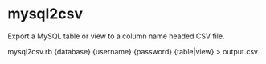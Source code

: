 mysql2csv
=========

Export a MySQL table or view to a column name headed CSV file.


mysql2csv.rb {database} {username} {password} {table|view} > output.csv 
